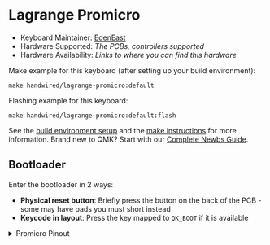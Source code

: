 # Lagrange Promicro

* Keyboard Maintainer: [EdenEast](https://github.com/EdenEast)
* Hardware Supported: *The PCBs, controllers supported*
* Hardware Availability: *Links to where you can find this hardware*

Make example for this keyboard (after setting up your build environment):

    make handwired/lagrange-promicro:default

Flashing example for this keyboard:

    make handwired/lagrange-promicro:default:flash

See the [build environment setup](https://docs.qmk.fm/#/getting_started_build_tools) and the [make instructions](https://docs.qmk.fm/#/getting_started_make_guide) for more information. Brand new to QMK? Start with our [Complete Newbs Guide](https://docs.qmk.fm/#/newbs).

## Bootloader

Enter the bootloader in 2 ways:

* **Physical reset button**: Briefly press the button on the back of the PCB - some may have pads you must short instead
* **Keycode in layout**: Press the key mapped to `QK_BOOT` if it is available

<details>
<summary>Promicro Pinout</summary>

![promicro-pinout](https://golem.hu/pic/pro_micro_pinout.jpg)

</details>
